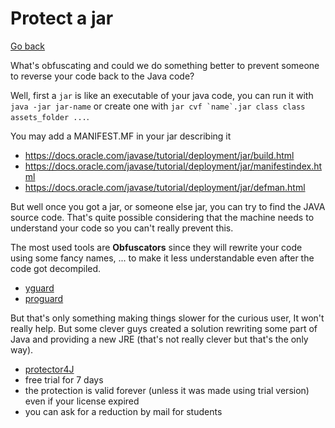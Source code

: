 # Protect a jar

[Go back](..)

What's obfuscating and could we do something
better to prevent someone to reverse your code
back to the Java code?

Well, first a ``jar`` is like an executable of your
java code, you can run it with
``java -jar jar-name`` or create one with
``jar cvf `name`.jar class class assets_folder ...``.

You may add a MANIFEST.MF in your jar describing it

* <https://docs.oracle.com/javase/tutorial/deployment/jar/build.html>
* <https://docs.oracle.com/javase/tutorial/deployment/jar/manifestindex.html>
* <https://docs.oracle.com/javase/tutorial/deployment/jar/defman.html>

But well once you got a jar, or someone else jar, you
can try to find the JAVA source code. That's quite possible
considering that the machine needs to understand your code
so you can't really prevent this.

The most used tools are **Obfuscators** since they will
rewrite your code using some fancy names, ... to make it
less understandable even after the code got decompiled.

* [yguard](https://www.yworks.com/products/yguard)
* [proguard](https://github.com/Guardsquare/proguard)

But that's only something making things slower for the
curious user, It won't really help.
But some clever guys created a solution
rewriting some part of Java and providing a new JRE
(that's not really clever but that's the only way). 

* [protector4J](https://protector4j.com/)
* free trial for 7 days
* the protection is valid forever (unless it was made using
  trial version) even if your license expired
* you can ask for a reduction by mail for students


